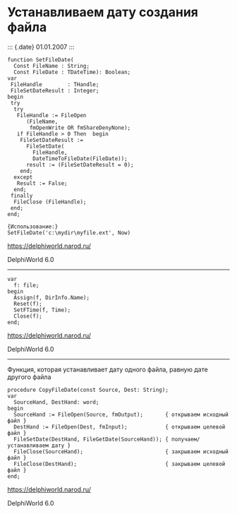 Устанавливаем дату создания файла
=================================

::: {.date}
01.01.2007
:::

    function SetFileDate(
      Const FileName : String;
      Const FileDate : TDateTime): Boolean;
    var
     FileHandle        : THandle;
     FileSetDateResult : Integer;
    begin
     try
      try
       FileHandle := FileOpen
          (FileName,
           fmOpenWrite OR fmShareDenyNone);
       if FileHandle > 0 Then  begin
        FileSetDateResult :=
          FileSetDate(
            FileHandle,
            DateTimeToFileDate(FileDate));
          result := (FileSetDateResult = 0);
        end;
      except
       Result := False;
      end;
     finally
      FileClose (FileHandle);
     end;
    end;
     
    {Использование:}
    SetFileDate('c:\mydir\myfile.ext', Now)
     

<https://delphiworld.narod.ru/>

DelphiWorld 6.0

------------------------------------------------------------------------

    var
      f: file;
    begin
      Assign(f, DirInfo.Name);
      Reset(f);
      SetFTime(f, Time);
      Close(f);
    end;
     

<https://delphiworld.narod.ru/>

DelphiWorld 6.0

------------------------------------------------------------------------

Функция, которая устанавливает дату одного файла, равную дате другого
файла

    procedure CopyFileDate(const Source, Dest: String);
    var
      SourceHand, DestHand: word;
    begin
      SourceHand := FileOpen(Source, fmOutput);       { открываем исходный файл }
      DestHand := FileOpen(Dest, fmInput);            { открываем целевой файл }
      FileSetDate(DestHand, FileGetDate(SourceHand)); { получаем/устанавливаем дату }
      FileClose(SourceHand);                          { закрываем исходный файл }
      FileClose(DestHand);                            { закрываем целевой файл }
    end; 

<https://delphiworld.narod.ru/>

DelphiWorld 6.0
